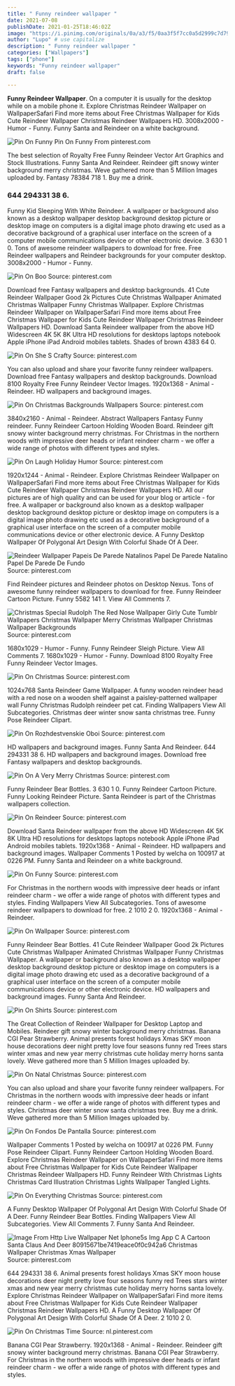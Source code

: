 ```yaml
---
title: " Funny reindeer wallpaper "
date: 2021-07-08
publishDate: 2021-01-25T18:46:02Z
image: "https://i.pinimg.com/originals/0a/a3/f5/0aa3f5f7cc0a5d2999c7d79281052a4c.jpg"
author: "Lupo" # use capitalize
description: " Funny reindeer wallpaper "
categories: ["Wallpapers"]
tags: ["phone"]
keywords: "Funny reindeer wallpaper"
draft: false

---
```



**Funny Reindeer Wallpaper**. On a computer it is usually for the desktop while on a mobile phone it. Explore Christmas Reindeer Wallpaper on WallpaperSafari Find more items about Free Christmas Wallpaper for Kids Cute Reindeer Wallpaper Christmas Reindeer Wallpapers HD. 3008x2000 - Humor - Funny. Funny Santa and Reindeer on a white background.

![Pin On Funny](https://i.pinimg.com/originals/a5/34/2a/a5342ad7b5abc1fda223a37fefde2765.jpg "Pin On Funny")
Pin On Funny From pinterest.com


The best selection of Royalty Free Funny Reindeer Vector Art Graphics and Stock Illustrations. Funny Santa And Reindeer. Reindeer gift snowy winter background merry christmas. Weve gathered more than 5 Million Images uploaded by. Fantasy 78384 718 1. Buy me a drink.

### 644 294331 38 6.

Funny Kid Sleeping With White Reindeer. A wallpaper or background also known as a desktop wallpaper desktop background desktop picture or desktop image on computers is a digital image photo drawing etc used as a decorative background of a graphical user interface on the screen of a computer mobile communications device or other electronic device. 3 630 1 0. Tons of awesome reindeer wallpapers to download for free. Free Reindeer wallpapers and Reindeer backgrounds for your computer desktop. 3008x2000 - Humor - Funny.


![Pin On Boo](https://i.pinimg.com/736x/2b/6f/23/2b6f239ee66165eece1fcf839e4e2c21.jpg "Pin On Boo")
Source: pinterest.com

Download free Fantasy wallpapers and desktop backgrounds. 41 Cute Reindeer Wallpaper Good 2k Pictures Cute Christmas Wallpaper Animated Christmas Wallpaper Funny Christmas Wallpaper. Explore Christmas Reindeer Wallpaper on WallpaperSafari Find more items about Free Christmas Wallpaper for Kids Cute Reindeer Wallpaper Christmas Reindeer Wallpapers HD. Download Santa Reindeer wallpaper from the above HD Widescreen 4K 5K 8K Ultra HD resolutions for desktops laptops notebook Apple iPhone iPad Android mobiles tablets. Shades of brown 4383 64 0.

![Pin On She S Crafty](https://i.pinimg.com/originals/15/82/78/15827890a6a5394886f725442e2c4bc9.jpg "Pin On She S Crafty")
Source: pinterest.com

You can also upload and share your favorite funny reindeer wallpapers. Download free Fantasy wallpapers and desktop backgrounds. Download 8100 Royalty Free Funny Reindeer Vector Images. 1920x1368 - Animal - Reindeer. HD wallpapers and background images.

![Pin On Christmas Backgrounds Wallpapers](https://i.pinimg.com/originals/6e/66/79/6e667993fce2e37379777ae08591c20a.jpg "Pin On Christmas Backgrounds Wallpapers")
Source: pinterest.com

3840x2160 - Animal - Reindeer. Abstract Wallpapers Fantasy Funny reindeer. Funny Reindeer Cartoon Holding Wooden Board. Reindeer gift snowy winter background merry christmas. For Christmas in the northern woods with impressive deer heads or infant reindeer charm - we offer a wide range of photos with different types and styles.

![Pin On Laugh Holiday Humor](https://i.pinimg.com/originals/e9/c3/3d/e9c33d0c99788a22907d256092e45854.jpg "Pin On Laugh Holiday Humor")
Source: pinterest.com

1920x1244 - Animal - Reindeer. Explore Christmas Reindeer Wallpaper on WallpaperSafari Find more items about Free Christmas Wallpaper for Kids Cute Reindeer Wallpaper Christmas Reindeer Wallpapers HD. All our pictures are of high quality and can be used for your blog or article - for free. A wallpaper or background also known as a desktop wallpaper desktop background desktop picture or desktop image on computers is a digital image photo drawing etc used as a decorative background of a graphical user interface on the screen of a computer mobile communications device or other electronic device. A Funny Desktop Wallpaper Of Polygonal Art Design With Colorful Shade Of A Deer.

![Reindeer Wallpaper Papeis De Parede Natalinos Papel De Parede Natalino Papel De Parede De Fundo](https://i.pinimg.com/originals/31/09/78/3109786cea0c40e750ca7256e7740b04.jpg "Reindeer Wallpaper Papeis De Parede Natalinos Papel De Parede Natalino Papel De Parede De Fundo")
Source: pinterest.com

Find Reindeer pictures and Reindeer photos on Desktop Nexus. Tons of awesome funny reindeer wallpapers to download for free. Funny Reindeer Cartoon Picture. Funny 5582 141 1. View All Comments 7.

![Christmas Special Rudolph The Red Nose Wallpaper Girly Cute Tumblr Wallpapers Christmas Wallpaper Merry Christmas Wallpaper Christmas Wallpaper Backgrounds](https://i.pinimg.com/originals/f6/7a/28/f67a287a7ff374d8ae426900c8b11314.jpg "Christmas Special Rudolph The Red Nose Wallpaper Girly Cute Tumblr Wallpapers Christmas Wallpaper Merry Christmas Wallpaper Christmas Wallpaper Backgrounds")
Source: pinterest.com

1680x1029 - Humor - Funny. Funny Reindeer Sleigh Picture. View All Comments 7. 1680x1029 - Humor - Funny. Download 8100 Royalty Free Funny Reindeer Vector Images.

![Pin On Christmas](https://i.pinimg.com/originals/32/f2/3c/32f23c481db62c055199f339fff2d413.jpg "Pin On Christmas")
Source: pinterest.com

1024x768 Santa Reindeer Game Wallpaper. A funny wooden reindeer head with a red nose on a wooden shelf against a paisley-patterned wallpaper wall Funny Christmas Rudolph reindeer pet cat. Finding Wallpapers View All Subcategories. Christmas deer winter snow santa christmas tree. Funny Pose Reindeer Clipart.

![Pin On Rozhdestvenskie Oboi](https://i.pinimg.com/originals/e5/ab/fd/e5abfd0e23422a912a6a53905af9de3c.jpg "Pin On Rozhdestvenskie Oboi")
Source: pinterest.com

HD wallpapers and background images. Funny Santa And Reindeer. 644 294331 38 6. HD wallpapers and background images. Download free Fantasy wallpapers and desktop backgrounds.

![Pin On A Very Merry Christmas](https://i.pinimg.com/originals/bb/45/80/bb45804c035fdebf51e16e910b44107b.jpg "Pin On A Very Merry Christmas")
Source: pinterest.com

Funny Reindeer Bear Bottles. 3 630 1 0. Funny Reindeer Cartoon Picture. Funny Looking Reindeer Picture. Santa Reindeer is part of the Christmas wallpapers collection.

![Pin On Reindeer](https://i.pinimg.com/originals/4e/b7/2d/4eb72d65908d86b0132a57a2575e65de.jpg "Pin On Reindeer")
Source: pinterest.com

Download Santa Reindeer wallpaper from the above HD Widescreen 4K 5K 8K Ultra HD resolutions for desktops laptops notebook Apple iPhone iPad Android mobiles tablets. 1920x1368 - Animal - Reindeer. HD wallpapers and background images. Wallpaper Comments 1 Posted by welcha on 100917 at 0226 PM. Funny Santa and Reindeer on a white background.

![Pin On Funny](https://i.pinimg.com/originals/a5/34/2a/a5342ad7b5abc1fda223a37fefde2765.jpg "Pin On Funny")
Source: pinterest.com

For Christmas in the northern woods with impressive deer heads or infant reindeer charm - we offer a wide range of photos with different types and styles. Finding Wallpapers View All Subcategories. Tons of awesome reindeer wallpapers to download for free. 2 1010 2 0. 1920x1368 - Animal - Reindeer.

![Pin On Wallpaper](https://i.pinimg.com/564x/dd/3e/cb/dd3ecb98df83b7a4c2743c62d26d944f.jpg "Pin On Wallpaper")
Source: pinterest.com

Funny Reindeer Bear Bottles. 41 Cute Reindeer Wallpaper Good 2k Pictures Cute Christmas Wallpaper Animated Christmas Wallpaper Funny Christmas Wallpaper. A wallpaper or background also known as a desktop wallpaper desktop background desktop picture or desktop image on computers is a digital image photo drawing etc used as a decorative background of a graphical user interface on the screen of a computer mobile communications device or other electronic device. HD wallpapers and background images. Funny Santa And Reindeer.

![Pin On Shirts](https://i.pinimg.com/originals/3f/50/46/3f504684a5532f03d4ea6469634ee2e5.png "Pin On Shirts")
Source: pinterest.com

The Great Collection of Reindeer Wallpaper for Desktop Laptop and Mobiles. Reindeer gift snowy winter background merry christmas. Banana CGI Pear Strawberry. Animal presents forest holidays Xmas SKY moon house decorations deer night pretty love four seasons funny red Trees stars winter xmas and new year merry christmas cute holiday merry horns santa lovely. Weve gathered more than 5 Million Images uploaded by.

![Pin On Natal Christmas](https://i.pinimg.com/474x/39/63/01/39630183f80029021f63414e80c80069.jpg "Pin On Natal Christmas")
Source: pinterest.com

You can also upload and share your favorite funny reindeer wallpapers. For Christmas in the northern woods with impressive deer heads or infant reindeer charm - we offer a wide range of photos with different types and styles. Christmas deer winter snow santa christmas tree. Buy me a drink. Weve gathered more than 5 Million Images uploaded by.

![Pin On Fondos De Pantalla](https://i.pinimg.com/originals/df/d1/86/dfd186e4031b990510eb0c9b5c98a1d1.jpg "Pin On Fondos De Pantalla")
Source: pinterest.com

Wallpaper Comments 1 Posted by welcha on 100917 at 0226 PM. Funny Pose Reindeer Clipart. Funny Reindeer Cartoon Holding Wooden Board. Explore Christmas Reindeer Wallpaper on WallpaperSafari Find more items about Free Christmas Wallpaper for Kids Cute Reindeer Wallpaper Christmas Reindeer Wallpapers HD. Funny Reindeer With Christmas Lights Christmas Card Illustration Christmas Lights Wallpaper Tangled Lights.

![Pin On Everything Christmas](https://i.pinimg.com/originals/58/be/f7/58bef7e009b8ffa1a5841cf9a09af4c7.jpg "Pin On Everything Christmas")
Source: pinterest.com

A Funny Desktop Wallpaper Of Polygonal Art Design With Colorful Shade Of A Deer. Funny Reindeer Bear Bottles. Finding Wallpapers View All Subcategories. View All Comments 7. Funny Santa And Reindeer.

![Image From Http Live Wallpaper Net Iphone5s Img App C A Cartoon Santa Claus And Deer 80915671be7419eace0f0c942a6 Christmas Wallpaper Christmas Xmas Wallpaper](https://i.pinimg.com/originals/b3/c8/ad/b3c8adde4f8000e2e522242adb5effdb.jpg "Image From Http Live Wallpaper Net Iphone5s Img App C A Cartoon Santa Claus And Deer 80915671be7419eace0f0c942a6 Christmas Wallpaper Christmas Xmas Wallpaper")
Source: pinterest.com

644 294331 38 6. Animal presents forest holidays Xmas SKY moon house decorations deer night pretty love four seasons funny red Trees stars winter xmas and new year merry christmas cute holiday merry horns santa lovely. Explore Christmas Reindeer Wallpaper on WallpaperSafari Find more items about Free Christmas Wallpaper for Kids Cute Reindeer Wallpaper Christmas Reindeer Wallpapers HD. A Funny Desktop Wallpaper Of Polygonal Art Design With Colorful Shade Of A Deer. 2 1010 2 0.

![Pin On Christmas Time](https://i.pinimg.com/originals/0a/a3/f5/0aa3f5f7cc0a5d2999c7d79281052a4c.jpg "Pin On Christmas Time")
Source: nl.pinterest.com

Banana CGI Pear Strawberry. 1920x1368 - Animal - Reindeer. Reindeer gift snowy winter background merry christmas. Banana CGI Pear Strawberry. For Christmas in the northern woods with impressive deer heads or infant reindeer charm - we offer a wide range of photos with different types and styles.

